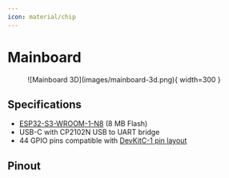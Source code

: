 ```yaml
---
icon: material/chip
---
```


# Mainboard

<figure markdown="span">
    ![Mainboard 3D](images/mainboard-3d.png){ width=300 }
</figure>

## Specifications

- [ESP32-S3-WROOM-1-N8](https://www.espressif.com/sites/default/files/documentation/esp32-s3-wroom-1_wroom-1u_datasheet_en.pdf) (8 MB Flash)
- USB-C with CP2102N USB to UART bridge
- 44 GPIO pins compatible with [DevKitC-1 pin layout](https://docs.espressif.com/projects/esp-dev-kits/en/latest/esp32s3/esp32-s3-devkitc-1/user_guide.html#pin-layout)

## Pinout
